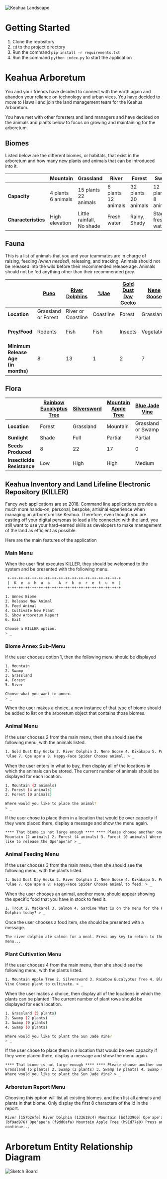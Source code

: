![Keahua Landscape](./keahua.jpeg)

# Getting Started

1. Clone the repository
1. `cd` to the project directory
1. Run the command `pip install -r requirements.txt`
1. Run the command `python index.py` to start the application

# Keahua Arboretum

You and your friends have decided to connect with the earth again and abandon your reliance on technology and urban vices. You have decided to move to Hawaii and join the land management team for the Keahua Arboretum.

You have met with other foresters and land managers and have decided on the animals and plants below to focus on growing and maintaining for the arboretum.

## Biomes

Listed below are the different biomes, or habitats, that exist in the arboretum and how many new plants and animals that can be introduced into it.

|                     | Mountain                 | Grassland                        | River                     | Forest                     | Swamp                     | Coastline                 |
| ------------------- | ------------------------ | -------------------------------- | ------------------------- | -------------------------- | ------------------------- | ------------------------- |
| **Capacity**        | 4 plants <br/> 6 animals | 15 plants <br/> 22 animals       | 6 plants <br/> 12 animals | 32 plants <br/> 20 animals | 12 plants <br/> 8 animals | 3 plants <br/> 15 animals |
| **Characteristics** | High elevation           | Little rainfall, <br /> No shade | Fresh water               | Rainy, <br /> Shady        | Stagnant fresh water      | Saltwater                 |

## Fauna

This is a list of animals that you and your teammates are in charge of raising, feeding _(when needed)_, releasing, and tracking. Animals should not be released into the wild before their recommended release age. Animals should not be fed anything other than their recommended prey.

|                                         | [Pueo](http://www.instanthawaii.com/cgi-bin/hi?!2iETuMmX10OSniaHKbduRinuudfv1t0Mrdvkv221alreoCmOmrnSe4efF62ZRvgOubemm40br8) | [River Dolphins](https://en.wikipedia.org/wiki/River_dolphin) | ['Ulae](http://www.instanthawaii.com/cgi-bin/hi?!2iETuMmX10OSniaHKbduR2AnTffmIsOsdivBOjd8f0rhobinnrnarboL82Cbf3frNjaOmenqdlv8) | [Gold Dust Day Gecko](http://www.instanthawaii.com/cgi-bin/hi?!6dnqdiekKe3ZrlAOTnaXOaONnnaaKb36r8AOuMe9m40N0djAF1C8foEenzrwnmds0boT86dlTvETuae4) | [Nene Goose](http://www.instanthawaii.com/cgi-bin/hi?!8lvkvA2ur5A6TMfz1e0qeoaaKj3Fr2nhn1eXImC0uijRF22lToE6ahmnQtCSeEeHv1bOT9ntn2) | [Kīkākapu](http://www.instanthawaii.com/cgi-bin/hi?!6dnqdiekKe3ZrlAOTnaXOr0anr7fv6dcT0ETuCm9QodaugeRO1bZR1g0ojmYOeCsdfvTOjdaT4) | [Ope'ape'a](https://www.opeapea.org) | [Hawaiian Happy-Face Spider](https://en.wikipedia.org/wiki/Theridion_grallator) |
| --------------------------------------- | --------------------------------------------------------------------------------------------------------------------------- | ------------------------------------------------------------- | ------------------------------------------------------------------------------------------------------------------------------ | ------------------------------------------------------------------------------------------------------------------------------------------------ | --------------------------------------------------------------------------------------------------------------------------------- | ------------------------------------------------------------------------------------------------------------------------------- | ------------------------------------ | ------------------------------------------------------------------------------- |
| **Location**                            | Grassland or Forest                                                                                                         | River or Coastline                                            | Coastline                                                                                                                      | Forest                                                                                                                                           | Grassland                                                                                                                         | Swamp or River                                                                                                                  | Forest or Mountain                   | Swamp                                                                           |
| **Prey/Food**                           | Rodents                                                                                                                     | Fish                                                          | Fish                                                                                                                           | Insects                                                                                                                                          | Vegetation                                                                                                                        | Fish                                                                                                                            | Insects and Vegetation               | Insects                                                                         |
| **Minimum Release Age<br/>(in months)** | 8                                                                                                                           | 13                                                            | 1                                                                                                                              | 2                                                                                                                                                | 7                                                                                                                                 | 1                                                                                                                               | 5                                    | 0.5                                                                             |

## Flora

|                            | [Rainbow Eucalyptus Tree](https://www.worldfortravel.com/rainbow-eucalyptus-trees-maui-hawaii/) | [Silversword](http://www.instanthawaii.com/cgi-bin/hi?!2iETuaiz1oOqng7Tvj11r5ATTMf910OqniaHvAb1T9n0N1iaQrdN0fvROG17ferONzrmnt0arEvkv0b8) | [Mountain Apple Tree](http://www.instanthawaii.com/cgi-bin/hi?!2iETuaiz1oOqng7Tvj1ZrlAtuaaz1iOsdivBOjd8f0rhobinnrnarboL82Cbf3frNjaOmenqdlv8) | [Blue Jade Vine](http://www.instanthawaii.com/cgi-bin/hi?!2iETuaiz1oOqng7Tvj1lr1AhTCfQ1t0Mrdvkv221alreoCmOmrnSe4efF62ZRvgOubemm40br8) |
| -------------------------- | ----------------------------------------------------------------------------------------------- | ---------------------------------------------------------------------------------------------------------------------------------------- | -------------------------------------------------------------------------------------------------------------------------------------------- | ------------------------------------------------------------------------------------------------------------------------------------- |
| **Location**               | Forest                                                                                          | Grassland                                                                                                                                | Mountain                                                                                                                                     | Grassland or Swamp                                                                                                                    |
| **Sunlight**               | Shade                                                                                           | Full                                                                                                                                     | Partial                                                                                                                                      | Partial                                                                                                                               |
| **Seeds Produced**         | 8                                                                                               | 22                                                                                                                                       | 17                                                                                                                                           | 0                                                                                                                                     |
| **Insecticide Resistance** | Low                                                                                             | High                                                                                                                                     | High                                                                                                                                         | Medium                                                                                                                                |

## Keahua Inventory and Land Lifeline Electronic Repository (KILLER)

Fancy web applications are so 2018. Command line applications provide a much more hands-on, personal, bespoke, artisinal experience when managing an arboretum like Keahua. Therefore, even though you are casting off your digital personas to lead a life connected with the land, you still want to use your hard-earned skills as developers to make management of the land as efficient as possible.

Here are the main features of the application

### Main Menu

When the user first executes KILLER, they should be welcomed to the system and be presented with the following menu.

```sh
 +-++-++-++-++-++-++-++-++-++-++-++-++-++-++-++-++-+
 |  K  e  a  h  u  a    A  r  b  o  r  e  t  u  m  |
 +-++-++-++-++-++-++-++-++-++-++-++-++-++-++-++-++-+

1. Annex Biome
2. Release New Animal
3. Feed Animal
4. Cultivate New Plant
5. Show Arboretum Report
6. Exit

Choose a KILLER option.
> _
```

### Biome Annex Sub-Menu

If the user chooses option 1, then the following menu should be displayed

```sh
1. Mountain
2. Swamp
3. Grassland
4. Forest
5. River

Choose what you want to annex.
> _
```

When the user makes a choice, a new instance of that type of biome should be added to list on the arboretum object that contains those biomes.

### Animal Menu

If the user chooses 2 from the main menu, then she should see the following menu, with the animals listed.

```html
1. Gold Dust Day Gecko 2. River Dolphin 3. Nene Goose 4. Kīkākapu 5. Pueo 6.
'Ulae 7. Ope'ape'a 8. Happy-Face Spider Choose animal. > _
```

When the user enters in what to buy, then display all of the locations in which the animals can be stored. The current number of animals should be displayed for each location.

```sh
1. Mountain (2 animals)
2. Forest (4 animals)
2. Forest (0 animals)

Where would you like to place the animal?
> _
```

If the user chose to place them in a location that would be over capacity if they were placed there, display a message and show the menu again.

```html
**** That biome is not large enough **** **** Please choose another one **** 1.
Mountain (2 animals) 2. Forest (4 animals) 3. Forest (0 animals) Where would you
like to release the Ope'ape'a? > _
```

### Animal Feeding Menu

If the user chooses 3 from the main menu, then she should see the following menu, with the plants listed.

```html
1. Gold Dust Day Gecko 2. River Dolphin 3. Nene Goose 4. Kīkākapu 5. Pueo 6.
'Ulae 7. Ope'ape'a 8. Happy-Face Spider Choose animal to feed. > _
```

When the user chooses an animal, another menu should appear showing the specific food that you have in stock to feed it.

```html
1. Trout 2. Mackarel 3. Salmon 4. Sardine What is on the menu for the River
Dolphin today? > _
```

Once the user chooses a food item, she should be presented with a message.

```html
The river dolphin ate salmon for a meal. Press any key to return to the main
menu...
```

### Plant Cultivation Menu

If the user chooses 4 from the main menu, then she should see the following menu, with the plants listed.

```html
1. Mountain Apple Tree 2. Silversword 3. Rainbow Eucalyptus Tree 4. Blue Jade
Vine Choose plant to cultivate. > _
```

When the user makes a choice, then display all of the locations in which the plants can be planted. The current number of plant rows should be displayed for each location.

```sh
1. Grassland (5 plants)
2. Swamp (2 plants)
3. Swamp (9 plants)
4. Swamp (0 plants)

Where would you like to plant the Sun Jade Vine?
> _
```

If the user chose to place them in a location that would be over capacity if they were placed there, display a message and show the menu again.

```html
**** That biome is not large enough **** **** Please choose another one **** 1.
Grassland (5 plants) 2. Swamp (2 plants) 3. Swamp (9 plants) 4. Swamp (0 plants)
Where would you like to plant the Sun Jade Vine? > _
```

### Arboretum Report Menu

Choosing this option will list all existing biomes, and then list all animals and plants in that biome. Only display the first 8 characters of the id in the report.

```html
River [157b2efe] River Dolphin (133619c4) Mountain [bdf33960] Ope'ape'a
(bf9ad976) Ope'ape'a (f9dd0afa) Mountain Apple Tree (h91d77a0) Press any key to
continue...
```

# Arboretum Entity Relationship Diagram

![Sketch Board](./sketchBoard.png)
